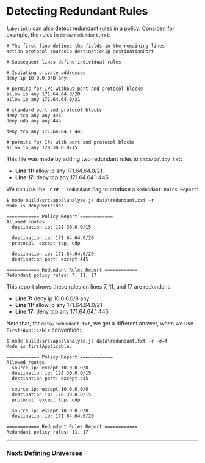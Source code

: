 # Detecting Redundant Rules

`labyrinth` can also detect redundant rules in a policy. Consider, for example, the rules in `data/redundant.txt`:

[//]: # (file data/redundant.txt)
~~~
# The first line defines the fields in the remaining lines
action protocol sourceIp destinationIp destinationPort

# Subsequent lines define individual rules

# Isolating private addresses
deny ip 10.0.0.0/8 any

# permits for IPs without port and protocol blocks
allow ip any 171.64.64.0/20
allow ip any 171.64.64.0/21

# standard port and protocol blocks
deny tcp any any 445
deny udp any any 445

deny tcp any 171.64.64.1 445

# permits for IPs with port and protocol blocks
allow ip any 128.30.0.0/15

~~~

This file was made by adding two redundant rules to `data/policy.txt`:
* **Line 11:** allow ip any 171.64.64.0/21
* **Line 17:** deny tcp any 171.64.64.1 445

We can use the `-r` or `--redundant` flag to produce a `Redundant Rules Report`:

[//]: # (spawn node build\src\apps\analyze.js data\redundant.txt -r)
~~~
$ node build\src\apps\analyze.js data\redundant.txt -r
Mode is denyOverrides.

============ Policy Report ============
Allowed routes:
  destination ip: 128.30.0.0/15

  destination ip: 171.64.64.0/20
  protocol: except tcp, udp

  destination ip: 171.64.64.0/20
  destination port: except 445

============ Redundant Rules Report ============
Redundant policy rules: 7, 11, 17

~~~

This report shows these rules on lines 7, 11, and 17 are redundant:
* **Line 7:** deny ip 10.0.0.0/8 any
* **Line 11:** allow ip any 171.64.64.0/21
* **Line 17:** deny tcp any 171.64.64.1 445

Note that, for `data/redundant.txt`, we get a different answer, when we use `First-Applicable` convention:

[//]: # (spawn node build\src\apps\analyze.js data\redundant.txt -r -m=f)
~~~
$ node build\src\apps\analyze.js data\redundant.txt -r -m=f
Mode is firstApplicable.

============ Policy Report ============
Allowed routes:
  source ip: except 10.0.0.0/8
  destination ip: 128.30.0.0/15
  destination port: except 445

  source ip: except 10.0.0.0/8
  destination ip: 128.30.0.0/15
  protocol: except tcp, udp

  source ip: except 10.0.0.0/8
  destination ip: 171.64.64.0/20

============ Redundant Rules Report ============
Redundant policy rules: 11, 17

~~~

---
### [Next: Defining Universes](./defining_universes.md)
